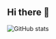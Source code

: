 ## Hi there 👋
![GitHub stats](https://github-readme-stats.vercel.app/api?username=EtienneChollet&show_icons=true&theme=radical)
<!--
**EtienneChollet/EtienneChollet** is a ✨ _special_ ✨ repository because its `README.md` (this file) appears on your GitHub profile.

Here are some ideas to get you started:

- 🔭 I’m currently working on ...
- 🌱 I’m currently learning ...
- 👯 I’m looking to collaborate on ...
- 🤔 I’m looking for help with ...
- 💬 Ask me about ...
- 📫 How to reach me: ...
- 😄 Pronouns: ...
- ⚡ Fun fact: ...
-->
